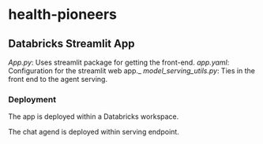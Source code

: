 # health-pioneers

## Databricks Streamlit App

_App.py_: Uses streamlit package for getting the front-end.
_app.yaml_: Configuration for the streamlit web app._
_model_serving_utils.py_: Ties in the front end to the agent serving.


### Deployment
The app is deployed within a Databricks workspace.

The chat agend is deployed within serving endpoint.
